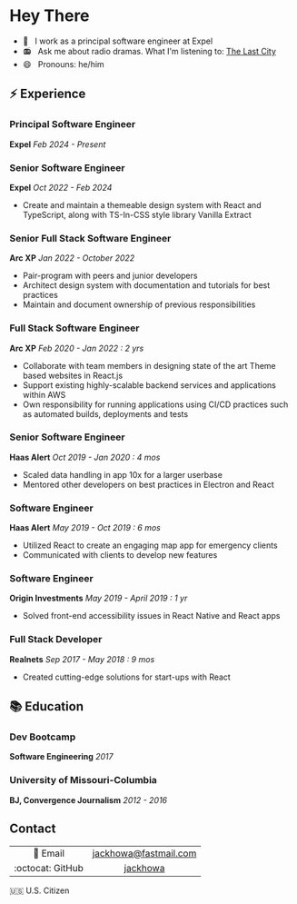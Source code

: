 # Hey There

- 📰 &nbsp; I work as a principal software engineer at Expel
- 📻 &nbsp; Ask me about radio dramas. What I'm listening to: [The Last City](https://podcasts.apple.com/us/podcast/the-last-city/id1732327043)
- 😄 &nbsp; Pronouns: he/him

## :zap: Experience

### Principal Software Engineer

**Expel**
*Feb 2024 - Present*

### Senior Software Engineer

**Expel**
*Oct 2022 - Feb 2024*

- Create and maintain a themeable design system with React and TypeScript, along
with TS-In-CSS style library Vanilla Extract

### Senior Full Stack Software Engineer

**Arc XP**
*Jan 2022 - October 2022*

- Pair-program with peers and junior developers
- Architect design system with documentation and tutorials for best practices
- Maintain and document ownership of previous responsibilities

### Full Stack Software Engineer

**Arc XP**
*Feb 2020 - Jan 2022 : 2 yrs*

- Collaborate with team members in designing state of the art Theme based websites
in React.js
- Support existing highly-scalable backend services and applications within AWS
- Own responsibility for running applications using CI/CD practices such as
automated builds, deployments and tests

### Senior Software Engineer

**Haas Alert**
*Oct 2019 - Jan 2020 : 4 mos*

- Scaled data handling in app 10x for a larger userbase
- Mentored other developers on best practices in Electron and React

### Software Engineer

**Haas Alert**
*May 2019 - Oct 2019 : 6 mos*

- Utilized React to create an engaging map app for emergency clients
- Communicated with clients to develop new features

### Software Engineer

**Origin Investments**
*May 2019 - April 2019 : 1 yr*

- Solved front-end accessibility issues in React Native and React apps

### Full Stack Developer

**Realnets**
*Sep 2017 - May 2018 : 9 mos*

- Created cutting-edge solutions for start-ups with React

## :books: Education

### Dev Bootcamp

**Software Engineering**
*2017*

### University of Missouri-Columbia

**BJ, Convergence Journalism**
*2012 - 2016*

## Contact

| | |
|:----:|:---:|
|:incoming_envelope: Email | [jackhowa@fastmail.com](mailto:jackhowa@fastmail)|
|:octocat: GitHub | [jackhowa](https://github.com/jackhowa/)|

:us: U.S. Citizen
